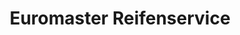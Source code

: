 ---
title: "Euromaster Reifenservice"
url: /hannover/euromaster-reifenservice/
shop: Autowerkstatt
---